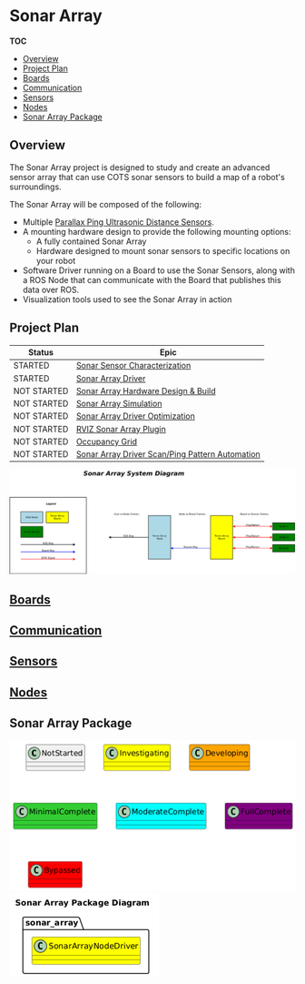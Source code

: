 # Sonar Array
__TOC__
- [Overview](#overview)
- [Project Plan](#project-plan)
- [Boards](#boards)
- [Communication](#communication)
- [Sensors](#sensors)
- [Nodes](#nodes)
- [Sonar Array Package](#sonar-array-package)

## Overview
The Sonar Array project is designed to study and create an advanced sensor array that can use COTS sonar sensors to build a map of a robot's surroundings.

The Sonar Array will be composed of the following:
- Multiple [Parallax Ping Ultrasonic Distance Sensors](doc/Sensors/PingUltraSonicDistanceSensor/PingUltraSonicDistanceSensor.md).
- A mounting hardware design to provide the following mounting options:
  - A fully contained Sonar Array
  - Hardware designed to mount sonar sensors to specific locations on your robot
- Software Driver running on a Board to use the Sonar Sensors, along with a ROS Node that can communicate with the Board that publishes this data over ROS.
- Visualization tools used to see the Sonar Array in action

## Project Plan
| Status | Epic |
| --- | --- |
| STARTED | [Sonar Sensor Characterization](https://dev.azure.com/davidgitz/Sonar%20Array/_workitems/edit/1443) |
| STARTED | [Sonar Array Driver](https://dev.azure.com/davidgitz/Sonar%20Array/_workitems/edit/1438) |
| NOT STARTED | [Sonar Array Hardware Design & Build](https://dev.azure.com/davidgitz/Sonar%20Array/_workitems/edit/1442) |
| NOT STARTED | [Sonar Array Simulation](https://dev.azure.com/davidgitz/Sonar%20Array/_workitems/edit/1445) |
| NOT STARTED | [Sonar Array Driver Optimization](https://dev.azure.com/davidgitz/Sonar%20Array/_workitems/edit/1439) |
| NOT STARTED | [RVIZ Sonar Array Plugin](https://dev.azure.com/davidgitz/Sonar%20Array/_workitems/edit/1440) |
| NOT STARTED | [Occupancy Grid](https://dev.azure.com/davidgitz/Sonar%20Array/_workitems/edit/1441) |
| NOT STARTED | [Sonar Array Driver Scan/Ping Pattern Automation](https://dev.azure.com/davidgitz/Sonar%20Array/_workitems/edit/1444) |

![](doc/output/SonarArraySystemDiagram.png)

## [Boards](doc/Boards/Boards.md)
## [Communication](doc/Communication/Communication.md)
## [Sensors](doc/Sensors/Sensors.md)
## [Nodes](doc/Nodes/Nodes.md)

## Sonar Array Package
![](doc/output/Legend.png)
![](doc/output/SonarArrayPackageDiagram.png)